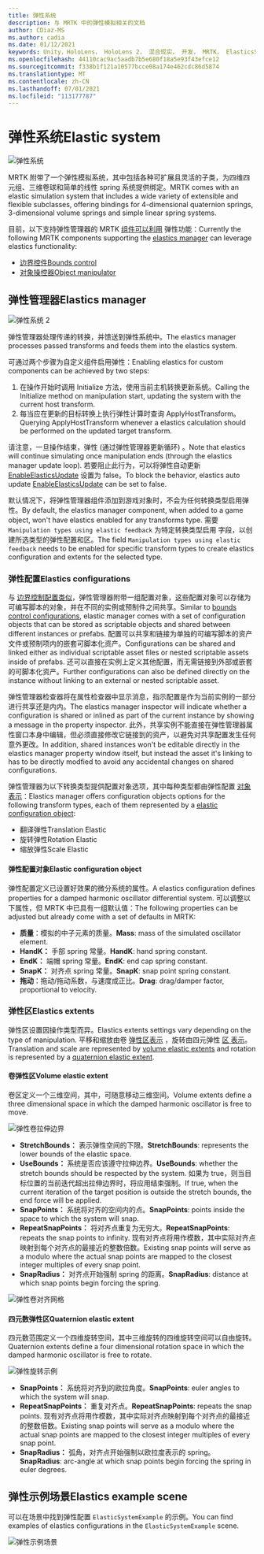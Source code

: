 ```yaml
---
title: 弹性系统
description: 与 MRTK 中的弹性模拟相关的文档
author: CDiaz-MS
ms.author: cadia
ms.date: 01/12/2021
keywords: Unity，HoloLens， HoloLens 2， 混合现实， 开发， MRTK， ElasticsSystem，
ms.openlocfilehash: 44110cac9ac5aadb7b5e680f18a5e93f43efce12
ms.sourcegitcommit: f338b1f121a10577bcce08a174e462cdc86d5874
ms.translationtype: MT
ms.contentlocale: zh-CN
ms.lasthandoff: 07/01/2021
ms.locfileid: "113177787"
---
```

# <a name="elastic-system"></a><span data-ttu-id="ef40f-104">弹性系统</span><span class="sxs-lookup"><span data-stu-id="ef40f-104">Elastic system</span></span>

![弹性系统](../images/elastics/Elastics_Main1.gif)

<span data-ttu-id="ef40f-106">MRTK 附带了一个弹性模拟系统，其中包括各种可扩展且灵活的子类，为四维四元组、三维卷球和简单的线性 spring 系统提供绑定。</span><span class="sxs-lookup"><span data-stu-id="ef40f-106">MRTK comes with an elastic simulation system that includes a wide variety of extensible and flexible subclasses, offering bindings for 4-dimensional quaternion springs, 3-dimensional volume springs and simple linear spring systems.</span></span>

<span data-ttu-id="ef40f-107">目前，以下支持弹性管理器的 MRTK [组件可以利用](xref:Microsoft.MixedReality.Toolkit.Experimental.Physics.ElasticsManager) 弹性功能：</span><span class="sxs-lookup"><span data-stu-id="ef40f-107">Currently the following MRTK components supporting the [elastics manager](xref:Microsoft.MixedReality.Toolkit.Experimental.Physics.ElasticsManager) can leverage elastics functionality:</span></span>

- [<span data-ttu-id="ef40f-108">边界控件</span><span class="sxs-lookup"><span data-stu-id="ef40f-108">Bounds control</span></span>](../ux-building-blocks/bounds-control.md)
- [<span data-ttu-id="ef40f-109">对象操控器</span><span class="sxs-lookup"><span data-stu-id="ef40f-109">Object manipulator</span></span>](../ux-building-blocks/object-manipulator.md)

## <a name="elastics-manager"></a><span data-ttu-id="ef40f-110">弹性管理器</span><span class="sxs-lookup"><span data-stu-id="ef40f-110">Elastics manager</span></span>

![弹性系统 2](../images/elastics/Elastics_Main.gif)

<span data-ttu-id="ef40f-112">弹性管理器处理传递的转换，并馈送到弹性系统中。</span><span class="sxs-lookup"><span data-stu-id="ef40f-112">The elastics manager processes passed transforms and feeds them into the elastics system.</span></span>

<span data-ttu-id="ef40f-113">可通过两个步骤为自定义组件启用弹性：</span><span class="sxs-lookup"><span data-stu-id="ef40f-113">Enabling elastics for custom components can be achieved by two steps:</span></span>

1. <span data-ttu-id="ef40f-114">在操作开始时调用 Initialize 方法，使用当前主机转换更新系统。</span><span class="sxs-lookup"><span data-stu-id="ef40f-114">Calling the Initialize method on manipulation start, updating the system with the current host transform.</span></span>
1. <span data-ttu-id="ef40f-115">每当应在更新的目标转换上执行弹性计算时查询 ApplyHostTransform。</span><span class="sxs-lookup"><span data-stu-id="ef40f-115">Querying ApplyHostTransform whenever a elastics calculation should be performed on the updated target transform.</span></span>

<span data-ttu-id="ef40f-116">请注意，一旦操作结束，弹性 (通过弹性管理器更新循环) 。</span><span class="sxs-lookup"><span data-stu-id="ef40f-116">Note that elastics will continue simulating once manipulation ends (through the elastics manager update loop).</span></span> <span data-ttu-id="ef40f-117">若要阻止此行为，可以将弹性自动更新 [EnableElasticsUpdate](xref:Microsoft.MixedReality.Toolkit.Experimental.Physics.ElasticsManager.EnableElasticsUpdate) 设置为 false。</span><span class="sxs-lookup"><span data-stu-id="ef40f-117">To block the behavior, elastics auto update [EnableElasticsUpdate](xref:Microsoft.MixedReality.Toolkit.Experimental.Physics.ElasticsManager.EnableElasticsUpdate) can be set to false.</span></span>

<span data-ttu-id="ef40f-118">默认情况下，将弹性管理器组件添加到游戏对象时，不会为任何转换类型启用弹性。</span><span class="sxs-lookup"><span data-stu-id="ef40f-118">By default, the elastics manager component, when added to a game object, won't have elastics enabled for any transforms type.</span></span>
<span data-ttu-id="ef40f-119">需要 `Manipulation types using elastic feedback` 为特定转换类型启用 字段，以创建所选类型的弹性配置和区。</span><span class="sxs-lookup"><span data-stu-id="ef40f-119">The field `Manipulation types using elastic feedback` needs to be enabled for specific transform types to create elastics configuration and extents for the selected type.</span></span>

### <a name="elastics-configurations"></a><span data-ttu-id="ef40f-120">弹性配置</span><span class="sxs-lookup"><span data-stu-id="ef40f-120">Elastics configurations</span></span>

<span data-ttu-id="ef40f-121">与 [边界控制配置类似](../ux-building-blocks/bounds-control.md#configuration-objects)，弹性管理器附带一组配置对象，这些配置对象可以存储为可编写脚本的对象，并在不同的实例或预制件之间共享。</span><span class="sxs-lookup"><span data-stu-id="ef40f-121">Similar to [bounds control configurations](../ux-building-blocks/bounds-control.md#configuration-objects), elastic manager comes with a set of configuration objects that can be stored as scriptable objects and shared between different instances or prefabs.</span></span> <span data-ttu-id="ef40f-122">配置可以共享和链接为单独的可编写脚本的资产文件或预制项内的嵌套可脚本化资产。</span><span class="sxs-lookup"><span data-stu-id="ef40f-122">Configurations can be shared and linked either as individual scriptable asset files or nested scriptable assets inside of prefabs.</span></span> <span data-ttu-id="ef40f-123">还可以直接在实例上定义其他配置，而无需链接到外部或嵌套的可脚本化资产。</span><span class="sxs-lookup"><span data-stu-id="ef40f-123">Further configurations can also be defined directly on the instance without linking to an external or nested scriptable asset.</span></span>

<span data-ttu-id="ef40f-124">弹性管理器检查器将在属性检查器中显示消息，指示配置是作为当前实例的一部分进行共享还是内内。</span><span class="sxs-lookup"><span data-stu-id="ef40f-124">The elastics manager inspector will indicate whether a configuration is shared or inlined as part of the current instance by showing a message in the property inspector.</span></span> <span data-ttu-id="ef40f-125">此外，共享实例不能直接在弹性管理器属性窗口本身中编辑，但必须直接修改它链接到的资产，以避免对共享配置发生任何意外更改。</span><span class="sxs-lookup"><span data-stu-id="ef40f-125">In addition, shared instances won't be editable directly in the elastics manager property window itself, but instead the asset it's linking to has to be directly modfied to avoid any accidental changes on shared configurations.</span></span>

<span data-ttu-id="ef40f-126">弹性管理器为以下转换类型提供配置对象选项，其中每种类型都由弹性配置 [对象表示](#elastic-configuration-object)：</span><span class="sxs-lookup"><span data-stu-id="ef40f-126">Elastics manager offers configuration objects options for the following transform types, each of them represented by a [elastic configuration object](#elastic-configuration-object):</span></span>

- <span data-ttu-id="ef40f-127">翻译弹性</span><span class="sxs-lookup"><span data-stu-id="ef40f-127">Translation Elastic</span></span>
- <span data-ttu-id="ef40f-128">旋转弹性</span><span class="sxs-lookup"><span data-stu-id="ef40f-128">Rotation Elastic</span></span>
- <span data-ttu-id="ef40f-129">缩放弹性</span><span class="sxs-lookup"><span data-stu-id="ef40f-129">Scale Elastic</span></span>

#### <a name="elastic-configuration-object"></a><span data-ttu-id="ef40f-130">弹性配置对象</span><span class="sxs-lookup"><span data-stu-id="ef40f-130">Elastic configuration object</span></span>

<span data-ttu-id="ef40f-131">弹性配置定义已设置好效果的微分系统的属性。</span><span class="sxs-lookup"><span data-stu-id="ef40f-131">A elastics configuration defines properties for a damped harmonic oscillator differential system.</span></span>
<span data-ttu-id="ef40f-132">可以调整以下属性，但 MRTK 中已具有一组默认值：</span><span class="sxs-lookup"><span data-stu-id="ef40f-132">The following properties can be adjusted but already come with a set of defaults in MRTK:</span></span>

- <span data-ttu-id="ef40f-133">**质量**：模拟的中子元素的质量。</span><span class="sxs-lookup"><span data-stu-id="ef40f-133">**Mass**: mass of the simulated oscillator element.</span></span>
- <span data-ttu-id="ef40f-134">**HandK：** 手部 spring 常量。</span><span class="sxs-lookup"><span data-stu-id="ef40f-134">**HandK**: hand spring constant.</span></span>
- <span data-ttu-id="ef40f-135">**EndK：** 端帽 spring 常量。</span><span class="sxs-lookup"><span data-stu-id="ef40f-135">**EndK**: end cap spring constant.</span></span>
- <span data-ttu-id="ef40f-136">**SnapK：** 对齐点 spring 常量。</span><span class="sxs-lookup"><span data-stu-id="ef40f-136">**SnapK**: snap point spring constant.</span></span>
- <span data-ttu-id="ef40f-137">**拖动**：拖动/拖动系数，与速度成正比。</span><span class="sxs-lookup"><span data-stu-id="ef40f-137">**Drag**: drag/damper factor, proportional to velocity.</span></span>

### <a name="elastics-extents"></a><span data-ttu-id="ef40f-138">弹性区</span><span class="sxs-lookup"><span data-stu-id="ef40f-138">Elastics extents</span></span>

<span data-ttu-id="ef40f-139">弹性区设置因操作类型而异。</span><span class="sxs-lookup"><span data-stu-id="ef40f-139">Elastics extents settings vary depending on the type of manipulation.</span></span> <span data-ttu-id="ef40f-140">平移和缩放由卷 [弹性区表示](#volume-elastic-extent) ，旋转由四元弹性 [区 表示](#quaternion-elastic-extent)。</span><span class="sxs-lookup"><span data-stu-id="ef40f-140">Translation and scale are represented by [volume elastic extents](#volume-elastic-extent) and rotation is represented by a [quaternion elastic extent](#quaternion-elastic-extent).</span></span>

#### <a name="volume-elastic-extent"></a><span data-ttu-id="ef40f-141">卷弹性区</span><span class="sxs-lookup"><span data-stu-id="ef40f-141">Volume elastic extent</span></span>

<span data-ttu-id="ef40f-142">卷区定义一个三维空间，其中，可随意移动三维空间。</span><span class="sxs-lookup"><span data-stu-id="ef40f-142">Volume extents define a three dimensional space in which the damped harmonic oscillator is free to move.</span></span>

![弹性卷拉伸边界](../images/elastics/Elastics_Volume_Bounds.gif)

- <span data-ttu-id="ef40f-144">**StretchBounds：** 表示弹性空间的下限。</span><span class="sxs-lookup"><span data-stu-id="ef40f-144">**StretchBounds**: represents the lower bounds of the elastic space.</span></span>
- <span data-ttu-id="ef40f-145">**UseBounds：** 系统是否应该遵守拉伸边界。</span><span class="sxs-lookup"><span data-stu-id="ef40f-145">**UseBounds**: whether the stretch bounds should be respected by the system.</span></span> <span data-ttu-id="ef40f-146">如果为 true，则当目标位置的当前迭代超出拉伸边界时，将应用结束强制。</span><span class="sxs-lookup"><span data-stu-id="ef40f-146">If true, when the current iteration of the target position is outside the stretch bounds, the end force will be applied.</span></span>
- <span data-ttu-id="ef40f-147">**SnapPoints：** 系统将对齐的空间内的点。</span><span class="sxs-lookup"><span data-stu-id="ef40f-147">**SnapPoints**: points inside the space to which the system will snap.</span></span>
- <span data-ttu-id="ef40f-148">**RepeatSnapPoints：** 将对齐点重复为无穷大。</span><span class="sxs-lookup"><span data-stu-id="ef40f-148">**RepeatSnapPoints**: repeats the snap points to infinity.</span></span> <span data-ttu-id="ef40f-149">现有对齐点将用作模数，其中实际对齐点映射到每个对齐点的最接近的整数倍数。</span><span class="sxs-lookup"><span data-stu-id="ef40f-149">Existing snap points will serve as a modulo where the actual snap points are mapped to the closest integer multiples of every snap point.</span></span>
- <span data-ttu-id="ef40f-150">**SnapRadius：** 对齐点开始强制 spring 的距离。</span><span class="sxs-lookup"><span data-stu-id="ef40f-150">**SnapRadius**: distance at which snap points begin forcing the spring.</span></span>

![弹性卷对齐网格](../images/elastics/Elastics_Volume_Snap.gif)

#### <a name="quaternion-elastic-extent"></a><span data-ttu-id="ef40f-152">四元数弹性区</span><span class="sxs-lookup"><span data-stu-id="ef40f-152">Quaternion elastic extent</span></span>

<span data-ttu-id="ef40f-153">四元数范围定义一个四维旋转空间，其中三维旋转的四维旋转空间可以自由旋转。</span><span class="sxs-lookup"><span data-stu-id="ef40f-153">Quaternion extents define a four dimensional rotation space in which the damped harmonic oscillator is free to rotate.</span></span>

![弹性旋转示例](../images/elastics/Elastics_Rotation.gif)

- <span data-ttu-id="ef40f-155">**SnapPoints：** 系统将对齐到的欧拉角度。</span><span class="sxs-lookup"><span data-stu-id="ef40f-155">**SnapPoints**: euler angles to which the system will snap.</span></span>
- <span data-ttu-id="ef40f-156">**RepeatSnapPoints：** 重复对齐点。</span><span class="sxs-lookup"><span data-stu-id="ef40f-156">**RepeatSnapPoints**: repeats the snap points.</span></span> <span data-ttu-id="ef40f-157">现有对齐点将用作模数，其中实际对齐点映射到每个对齐点的最接近的整数倍数。</span><span class="sxs-lookup"><span data-stu-id="ef40f-157">Existing snap points will serve as a modulo where the actual snap points are mapped to the closest integer multiples of every snap point.</span></span>
- <span data-ttu-id="ef40f-158">**SnapRadius：** 弧角，对齐点开始强制以欧拉度表示的 spring。</span><span class="sxs-lookup"><span data-stu-id="ef40f-158">**SnapRadius**: arc-angle at which snap points begin forcing the spring in euler degrees.</span></span>

## <a name="elastics-example-scene"></a><span data-ttu-id="ef40f-159">弹性示例场景</span><span class="sxs-lookup"><span data-stu-id="ef40f-159">Elastics example scene</span></span>

<span data-ttu-id="ef40f-160">可以在场景中找到弹性配置 `ElasticSystemExample` 的示例。</span><span class="sxs-lookup"><span data-stu-id="ef40f-160">You can find examples of elastics configurations in the `ElasticSystemExample` scene.</span></span>

![弹性示例场景](../images/elastics/Elastics_Example_Scene.png)
